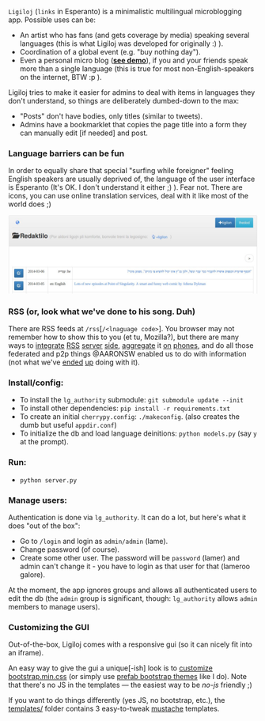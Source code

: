 `Ligiloj` (`links` in Esperanto) is a minimalistic multilingual microblogging app. Possible uses can be:

* An artist who has fans (and gets coverage by media) speaking several languages (this is what Ligiloj was developed for originally :) ).
* Coordination of a global event (e.g. "buy nothing day").
* Even a personal micro blog ([**see demo**](https://swatwt.com/favs)),
  if you and your friends speak more than a single language
  (this is true for most non-English-speakers on the internet, BTW :p ).

Ligiloj tries to make it easier for admins to deal with items in languages they don't understand, so things are deliberately dumbed-down to the max:

  * "Posts" don't have bodies, only titles (similar to tweets).
  * Admins have a bookmarklet that copies the page title into a form they can manually edit [if needed] and post.

### Language barriers can be fun

In order to equally share that special "surfing while foreigner" feeling English speakers are usually deprived of,
the language of the user interface is Esperanto (It's OK. I don't understand it either ;) ).
Fear not. There are icons, you can use online translation services, deal with it like most of the world does ;)

![Guess what the small "+ligilon" does :)](metadata/editor-screenshot.jpg)

### RSS (or, look what we've done to his song. Duh)
There are RSS feeds at `/rss`[`/<lnaguage code>`]. You browser may not remember how to show this to you (et tu, Mozilla?),
but there are many ways to [integrate](https://codex.wordpress.org/WordPress_Widgets#Using_RSS_Widgets)
[RSS](http://offog.org/code/rawdog/) [server](http://www.planetplanet.org/) [side](http://wordpress.org/plugins/search.php?q=rss+widget&sort=),
[aggregate](http://lifehacker.com/the-best-news-reader-application-for-android-5807863) it
[on](https://github.com/ahorn/android-rss)
[phones](http://www.macworld.com/article/1140310/rssreaders.html),
and do all those federated and p2p things @AARONSW enabled us to do with information
(not what we've [ended](https://en.wikipedia.org/wiki/Behavioral_targeting) [up](https://www.eff.org/nsa-spying) doing with it).

### Install/config:

* To install the `lg_authority` submodule: `git submodule update --init`
* To install other dependencies: `pip install -r requirements.txt`
* To create an initial `cherrypy.config`: `./makeconfig`. (also creates the dumb but useful `appdir.conf`)
* To initialize the db and load language deinitions: `python models.py` (say `y` at the prompt).

### Run:

* `python server.py`

### Manage users:

Authentication is done via `lg_authority`. It can do a lot, but here's what it does
"out of the box":

* Go to `/login` and login as `admin/admin` (lame).
* Change password (of course).
* Create some other user. The password will be `password` (lamer)
  and admin can't change it - you have to login as that user for that (lameroo galore).

At the moment, the app ignores groups and allows all authenticated users to edit the db
(the `admin` group is significant, though: `lg_authority` allows `admin` members to manage users).

### Customizing the GUI

Out-of-the-box, Ligiloj comes with a responsive gui (so it can nicely fit into an iframe).

An easy way to give the gui a unique[-ish] look is to [customize](http://getbootstrap.com/customize/)
[bootstrap.min.css](static/assets/css/bootstrap.min.css) (or simply use [prefab bootstrap themes](http://bootswatch.com) like I do).
Note that there's no JS in the templates &mdash; the easiest way to be *no-js* friendly ;)

If you want to do things differently (yes JS, no bootstrap, etc.), the [templates/](templates/) folder contains 3 easy-to-tweak [mustache](http://mustache.github.io/) templates.
